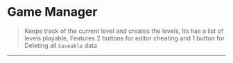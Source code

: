 # Game Manager

>Keeps track of the current level and creates the levels,
>Its has a list of levels playable,
>Features 2 buttons for editor cheating and 1 button for Deleting all `Saveable` data 

---







